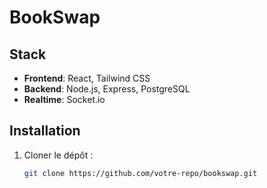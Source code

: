 # BookSwap

## Stack
- **Frontend**: React, Tailwind CSS
- **Backend**: Node.js, Express, PostgreSQL
- **Realtime**: Socket.io

## Installation
1. Cloner le dépôt :
   ```sh
   git clone https://github.com/votre-repo/bookswap.git